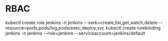 # RBAC
kubectl create role jenkins -n jenkins --verb=create,list,get,watch,delete --resource=pods,pods/log,pods/exec,deploy,svc
kubectl create rolebinding jenkins -n jenkins --role=jenkins --serviceaccount=jenkins/default